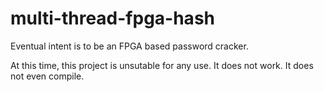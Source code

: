 multi-thread-fpga-hash
======================

Eventual intent is to be an FPGA based password cracker.


At this time, this project is unsutable for any use. It does not work. It does not even compile.
